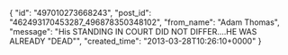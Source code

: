  {
   "id": "497010273668243",
   "post_id": "462493170453287_496878350348102",
   "from_name": "Adam Thomas",
   "message": "His STANDING IN COURT DID NOT DIFFER....HE WAS ALREADY \"DEAD\"",
   "created_time": "2013-03-28T10:26:10+0000"
 }
